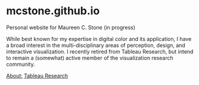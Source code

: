 # mcstone.github.io
Personal website for Maureen C. Stone (in progress)

While best known for my expertise in digital color and its application, I have a broad interest in the multi-disciplinary areas of perception, design, and interactive visualization. I recently retired from Tableau Research, but intend to remain a (somewhat) active member of the visualization research community.

[About:](https://mcstone.github.io/about)
[Tableau Research](https://research.tableau.com/user/maureen-stone)
